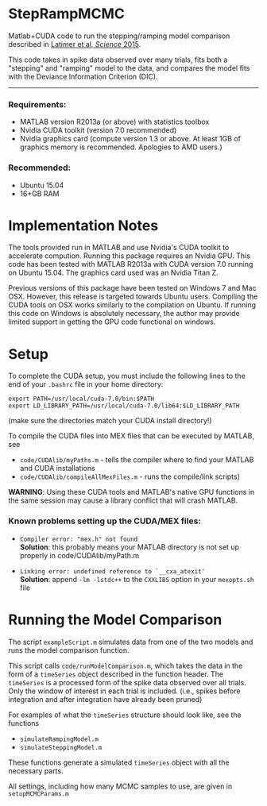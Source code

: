 StepRampMCMC
=========================


Matlab+CUDA code to run the stepping/ramping model comparison described in
[Latimer et al, *Science*  2015](http://pillowlab.princeton.edu/pubs/abs_Latimer15_Sci.html).

This code takes in spike data observed over many trials, fits both a "stepping"
and "ramping" model to the data, and compares the model fits with the Deviance
Information Criterion (DIC).

*********************

### Requirements: ###

- MATLAB version R2013a (or above) with statistics toolbox
- Nvidia CUDA toolkit (version 7.0 recommended)
- Nvidia graphics card (compute version 1.3 or above.  At least 1GB of
graphics memory is recommended. Apologies to AMD users.)


### Recommended: ###

-    Ubuntu 15.04
-   16+GB RAM


Implementation Notes
===============

The tools provided run in MATLAB and use Nvidia's CUDA toolkit to accelerate
compution. Running this package requires an Nvidia GPU.
This code has been tested with MATLAB R2013a with CUDA version 7.0 running on
Ubuntu 15.04. The graphics card used was an Nvidia Titan Z.

Previous versions of this package have been tested on Windows 7 and Mac OSX.
However, this release is targeted towards Ubuntu users.
Compiling the CUDA tools on OSX works similarly to the compilation on Ubuntu.
If running this code on Windows is absolutely necessary, the author may provide
limited support in getting the GPU code functional on windows.

Setup
====

To complete the CUDA setup, you must include the following lines to the end of your
`.bashrc` file in your home directory:

    export PATH=/usr/local/cuda-7.0/bin:$PATH
    export LD_LIBRARY_PATH=/usr/local/cuda-7.0/lib64:$LD_LIBRARY_PATH

(make sure the directories match your CUDA install directory!)

To compile the CUDA files into MEX files that can be executed by
MATLAB, see

-    `code/CUDAlib/myPaths.m`  - tells the compiler where to find your MATLAB and
                            CUDA installations
-    `code/CUDAlib/compileAllMexFiles.m`  - runs the compile/link scripts)
    
**WARNING**: Using these CUDA tools and MATLAB's native GPU functions  in the same
         session may cause a library conflict that will crash MATLAB.

### Known problems setting up the CUDA/MEX files:

-    `Compiler error: "mex.h" not found`  
     **Solution**: this probably means your MATLAB directory is not set up properly
              in code/CUDAlib/myPath.m
    
-    ``Linking error: undefined reference to `__cxa_atexit'``  
      **Solution**: append `-lm -lstdc++` to the `CXXLIBS` option in your `mexopts.sh` file


Running the Model Comparison
===================

The script `exampleScript.m` simulates data from one of the two models and runs
the model comparison function.

This script calls `code/runModelComparison.m`, which takes the data in the form of a `timeSeries` object described in
the function header. The `timeSeries` is a processed form of the spike data
observed over all trials. Only the window of interest in each trial is included.
(i.e., spikes before integration and after integration have already been pruned)

For examples of what the `timeSeries` structure should look like, see the 
functions

-    `simulateRampingModel.m`
-    `simulateSteppingModel.m`

These functions generate a simulated `timeSeries` object with all the necessary
parts.

All settings, including how many MCMC samples to use, are given in
    `setupMCMCParams.m`



